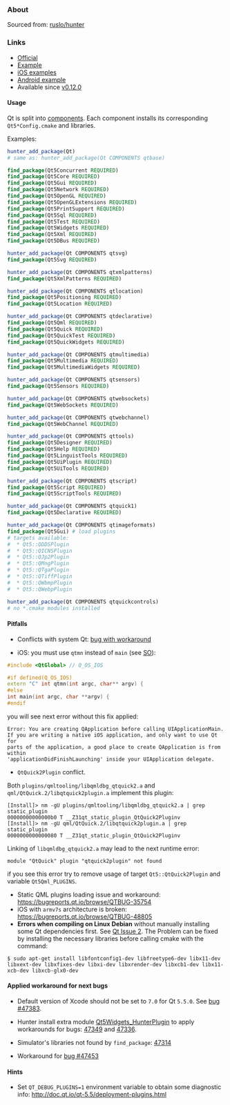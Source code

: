 ### About
Sourced from: [ruslo/hunter](https://github.com/ruslo/hunter/wiki/pkg.qt)

### Links

* [Official](http://qt.io)
* [Example](https://github.com/ruslo/hunter/blob/develop/examples/qt-widgets/CMakeLists.txt)
* [iOS examples](https://github.com/forexample/qt-ios-examples)
* [Android example](https://github.com/forexample/android-cmake/tree/master/05-qt-hellogl2)
* Available since [v0.12.0](https://github.com/ruslo/hunter/releases/tag/v0.12.0)

#### Usage

Qt is split into [components](https://github.com/ruslo/hunter/tree/develop/cmake/projects/Qt). Each component installs its corresponding `Qt5*Config.cmake` and libraries.

Examples:

```cmake
hunter_add_package(Qt)
# same as: hunter_add_package(Qt COMPONENTS qtbase)

find_package(Qt5Concurrent REQUIRED)
find_package(Qt5Core REQUIRED)
find_package(Qt5Gui REQUIRED)
find_package(Qt5Network REQUIRED)
find_package(Qt5OpenGL REQUIRED)
find_package(Qt5OpenGLExtensions REQUIRED)
find_package(Qt5PrintSupport REQUIRED)
find_package(Qt5Sql REQUIRED)
find_package(Qt5Test REQUIRED)
find_package(Qt5Widgets REQUIRED)
find_package(Qt5Xml REQUIRED)
find_package(Qt5DBus REQUIRED)
```

```cmake
hunter_add_package(Qt COMPONENTS qtsvg)
find_package(Qt5Svg REQUIRED)
```

```cmake
hunter_add_package(Qt COMPONENTS qtxmlpatterns)
find_package(Qt5XmlPatterns REQUIRED)
```

``` cmake
hunter_add_package(Qt COMPONENTS qtlocation)
find_package(Qt5Positioning REQUIRED)
find_package(Qt5Location REQUIRED)
```

```cmake
hunter_add_package(Qt COMPONENTS qtdeclarative)
find_package(Qt5Qml REQUIRED)
find_package(Qt5Quick REQUIRED)
find_package(Qt5QuickTest REQUIRED)
find_package(Qt5QuickWidgets REQUIRED)
```

```cmake
hunter_add_package(Qt COMPONENTS qtmultimedia)
find_package(Qt5Multimedia REQUIRED)
find_package(Qt5MultimediaWidgets REQUIRED)
```

```cmake
hunter_add_package(Qt COMPONENTS qtsensors)
find_package(Qt5Sensors REQUIRED)
```

```cmake
hunter_add_package(Qt COMPONENTS qtwebsockets)
find_package(Qt5WebSockets REQUIRED)
```

```cmake
hunter_add_package(Qt COMPONENTS qtwebchannel)
find_package(Qt5WebChannel REQUIRED)
```

```cmake
hunter_add_package(Qt COMPONENTS qttools)
find_package(Qt5Designer REQUIRED)
find_package(Qt5Help REQUIRED)
find_package(Qt5LinguistTools REQUIRED)
find_package(Qt5UiPlugin REQUIRED)
find_package(Qt5UiTools REQUIRED)
```

```cmake
hunter_add_package(Qt COMPONENTS qtscript)
find_package(Qt5Script REQUIRED)
find_package(Qt5ScriptTools REQUIRED)
```

```cmake
hunter_add_package(Qt COMPONENTS qtquick1)
find_package(Qt5Declarative REQUIRED)
```

```cmake
hunter_add_package(Qt COMPONENTS qtimageformats)
find_package(Qt5Gui) # load plugins
# targets available:
#  * Qt5::QDDSPlugin
#  * Qt5::QICNSPlugin
#  * Qt5::QJp2Plugin
#  * Qt5::QMngPlugin
#  * Qt5::QTgaPlugin
#  * Qt5::QTiffPlugin
#  * Qt5::QWbmpPlugin
#  * Qt5::QWebpPlugin
```

```cmake
hunter_add_package(Qt COMPONENTS qtquickcontrols)
# no *.cmake modules installed
```

#### Pitfalls
* Conflicts with system Qt: [bug with workaround](https://github.com/ruslo/hunter/issues/224#issuecomment-137101944)

* iOS: you must use `qtmn` instead of `main` (see [SO](http://stackoverflow.com/a/25061034/2288008)):
```cpp
#include <QtGlobal> // Q_OS_IOS

#if defined(Q_OS_IOS)
extern "C" int qtmn(int argc, char** argv) {
#else
int main(int argc, char **argv) {
#endif
```

you will see next error without this fix applied:
```
Error: You are creating QApplication before calling UIApplicationMain.
If you are writing a native iOS application, and only want to use Qt for
parts of the application, a good place to create QApplication is from within
'applicationDidFinishLaunching' inside your UIApplication delegate.
```

* `QtQuick2Plugin` conflict.

Both `plugins/qmltooling/libqmldbg_qtquick2.a` and `qml/QtQuick.2/libqtquick2plugin.a` implement this plugin:
```
[Install]> nm -gU plugins/qmltooling/libqmldbg_qtquick2.a | grep static_plugin
00000000000000b0 T __Z31qt_static_plugin_QtQuick2Pluginv
[Install]> nm -gU qml/QtQuick.2/libqtquick2plugin.a | grep static_plugin
0000000000000080 T __Z31qt_static_plugin_QtQuick2Pluginv
```
Linking of `libqmldbg_qtquick2.a` may lead to the next runtime error:
```
module "QtQuick" plugin "qtquick2plugin" not found
```
if you see this error try to remove usage of target `Qt5::QtQuick2Plugin` and variable `Qt5Qml_PLUGINS`.

* Static QML plugins loading issue and workaround: https://bugreports.qt.io/browse/QTBUG-35754
* iOS with `armv7s` architecture is broken: https://bugreports.qt.io/browse/QTBUG-48805
* **Errors when compiling on Linux Debian** without manually installing some Qt dependencies first. See [Qt Issue 2](https://github.com/hunter-packages/Qt/issues/2). The Problem can be fixed by installing the necessary libraries before calling cmake with the command:
```shell
$ sudo apt-get install libfontconfig1-dev libfreetype6-dev libx11-dev libxext-dev libxfixes-dev libxi-dev libxrender-dev libxcb1-dev libx11-xcb-dev libxcb-glx0-dev
```


#### Applied workaround for next bugs

* Default version of Xcode should not be set to `7.0` for Qt `5.5.0`. See [bug #47383](https://bugreports.qt.io/browse/QTBUG-47383).

* Hunter install extra module [Qt5Widgets_HunterPlugin](https://github.com/ruslo/hunter/blob/develop/scripts/Qt5Widgets_HunterPlugin.cmake) to apply workarounds for bugs: [47349](https://bugreports.qt.io/browse/QTBUG-47349) and [47336](https://bugreports.qt.io/browse/QTBUG-47336).

* Simulator's libraries not found by `find_package`: [47314](https://bugreports.qt.io/browse/QTBUG-47314)

* Workaround for [bug #47453](https://bugreports.qt.io/browse/QTBUG-47453)

#### Hints
* Set `QT_DEBUG_PLUGINS=1` environment variable to obtain some diagnostic info: http://doc.qt.io/qt-5.5/deployment-plugins.html
